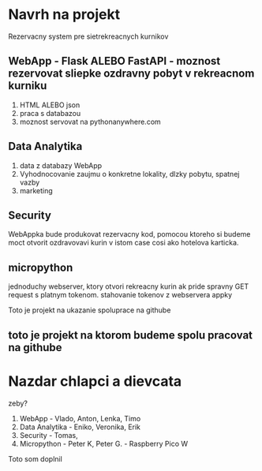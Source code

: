 # Navrh na projekt

Rezervacny system pre sietrekreacnych kurnikov

## WebApp - Flask ALEBO FastAPI - moznost rezervovat sliepke ozdravny pobyt v rekreacnom kurniku 
1. HTML ALEBO json
2. praca s databazou
3. moznost servovat na pythonanywhere.com

## Data Analytika
1. data z databazy WebApp
2. Vyhodnocovanie zaujmu o konkretne lokality, dlzky pobytu, spatnej vazby
3. marketing

## Security
WebAppka bude produkovat rezervacny kod, pomocou ktoreho si budeme moct otvorit ozdravovavi kurin v istom case
cosi ako hotelova karticka.

## micropython
jednoduchy webserver, ktory otvori rekreacny kurin ak pride spravny GET request s platnym tokenom.
stahovanie tokenov z webservera appky 

Toto je projekt na ukazanie spoluprace na githube

## toto je projekt na ktorom budeme spolu pracovat na githube


Nazdar chlapci a dievcata
=======
zeby? 

1. WebApp - Vlado, Anton, Lenka, Timo
2. Data Analytika - Eniko, Veronika, Erik
4. Security - Tomas, 
5. Micropython - Peter K, Peter G.  - Raspberry Pico W 

Toto som doplnil

